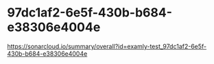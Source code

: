 # 97dc1af2-6e5f-430b-b684-e38306e4004e
https://sonarcloud.io/summary/overall?id=examly-test_97dc1af2-6e5f-430b-b684-e38306e4004e
